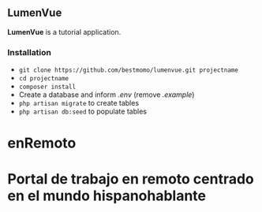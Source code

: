 ## LumenVue ##

**LumenVue** is a tutorial application.

### Installation ###

* `git clone https://github.com/bestmomo/lumenvue.git projectname`
* `cd projectname`
* `composer install`
* Create a database and inform *.env* (remove *.example*)
* `php artisan migrate` to create tables
* `php artisan db:seed` to populate tables


# enRemoto
# Portal de trabajo en remoto centrado en el mundo hispanohablante
